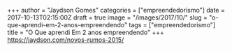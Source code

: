 +++
author = "Jaydson Gomes"
categories = ["empreendedorismo"]
date = 2017-10-13T02:15:00Z
draft = true
image = "/images/2017/10/"
slug = "o-que-aprendi-em-2-anos-empreendendo"
tags = ["empreendedorismo"]
title = "O Que aprendi Em 2 anos empreendendo"
+++
https://jaydson.com/novos-rumos-2015/